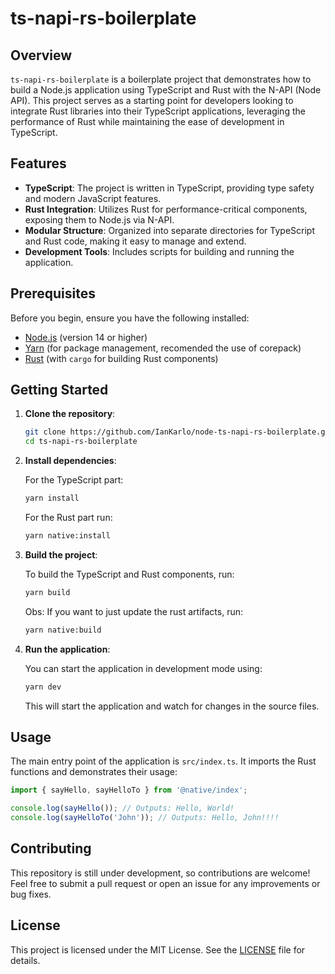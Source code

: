 # ts-napi-rs-boilerplate

## Overview

`ts-napi-rs-boilerplate` is a boilerplate project that demonstrates how to build a Node.js application using TypeScript and Rust with the N-API (Node API). This project serves as a starting point for developers looking to integrate Rust libraries into their TypeScript applications, leveraging the performance of Rust while maintaining the ease of development in TypeScript.

## Features

- **TypeScript**: The project is written in TypeScript, providing type safety and modern JavaScript features.
- **Rust Integration**: Utilizes Rust for performance-critical components, exposing them to Node.js via N-API.
- **Modular Structure**: Organized into separate directories for TypeScript and Rust code, making it easy to manage and extend.
- **Development Tools**: Includes scripts for building and running the application.

## Prerequisites

Before you begin, ensure you have the following installed:

- [Node.js](https://nodejs.org/) (version 14 or higher)
- [Yarn](https://yarnpkg.com/) (for package management, recomended the use of corepack)
- [Rust](https://www.rust-lang.org/) (with `cargo` for building Rust components)

## Getting Started

1. **Clone the repository**:

   ```bash
   git clone https://github.com/IanKarlo/node-ts-napi-rs-boilerplate.git
   cd ts-napi-rs-boilerplate
   ```

2. **Install dependencies**:

   For the TypeScript part:

   ```bash
   yarn install
   ```

   For the Rust part run:

   ```bash
   yarn native:install
   ```

3. **Build the project**:

   To build the TypeScript and Rust components, run:

   ```bash
   yarn build
   ```

   Obs: If you want to just update the rust artifacts, run:

   ```bash
   yarn native:build
   ```

4. **Run the application**:

   You can start the application in development mode using:

   ```bash
   yarn dev
   ```

   This will start the application and watch for changes in the source files.

## Usage

The main entry point of the application is `src/index.ts`. It imports the Rust functions and demonstrates their usage:

```typescript
import { sayHello, sayHelloTo } from '@native/index';

console.log(sayHello()); // Outputs: Hello, World!
console.log(sayHelloTo('John')); // Outputs: Hello, John!!!!
```

## Contributing

This repository is still under development, so contributions are welcome! Feel free to submit a pull request or open an issue for any improvements or bug fixes.

## License

This project is licensed under the MIT License. See the [LICENSE](LICENSE) file for details.
